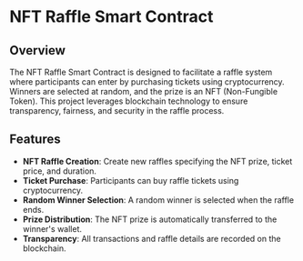 # NFT Raffle Smart Contract

## Overview
The NFT Raffle Smart Contract is designed to facilitate a raffle system where participants can enter by purchasing tickets using cryptocurrency. Winners are selected at random, and the prize is an NFT (Non-Fungible Token). This project leverages blockchain technology to ensure transparency, fairness, and security in the raffle process.

## Features
- **NFT Raffle Creation**: Create new raffles specifying the NFT prize, ticket price, and duration.
- **Ticket Purchase**: Participants can buy raffle tickets using cryptocurrency.
- **Random Winner Selection**: A random winner is selected when the raffle ends.
- **Prize Distribution**: The NFT prize is automatically transferred to the winner's wallet.
- **Transparency**: All transactions and raffle details are recorded on the blockchain.
